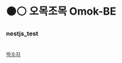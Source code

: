 
# :black_circle::white_circle: 오목조목 Omok-BE 
### **nestjs_test** <br><br>
[박수지](https://github.com/suzyp0223) 
 <br><br>
 